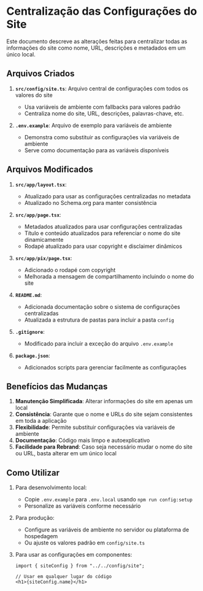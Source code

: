 # Centralização das Configurações do Site

Este documento descreve as alterações feitas para centralizar todas as informações do site como nome, URL, descrições e metadados em um único local.

## Arquivos Criados

1. **`src/config/site.ts`**: Arquivo central de configurações com todos os valores do site
   - Usa variáveis de ambiente com fallbacks para valores padrão
   - Centraliza nome do site, URL, descrições, palavras-chave, etc.

2. **`.env.example`**: Arquivo de exemplo para variáveis de ambiente
   - Demonstra como substituir as configurações via variáveis de ambiente
   - Serve como documentação para as variáveis disponíveis

## Arquivos Modificados

1. **`src/app/layout.tsx`**:
   - Atualizado para usar as configurações centralizadas no metadata
   - Atualizado no Schema.org para manter consistência

2. **`src/app/page.tsx`**:
   - Metadados atualizados para usar configurações centralizadas
   - Título e conteúdo atualizados para referenciar o nome do site dinamicamente
   - Rodapé atualizado para usar copyright e disclaimer dinâmicos

3. **`src/app/pix/page.tsx`**:
   - Adicionado o rodapé com copyright
   - Melhorada a mensagem de compartilhamento incluindo o nome do site

4. **`README.md`**:
   - Adicionada documentação sobre o sistema de configurações centralizadas
   - Atualizada a estrutura de pastas para incluir a pasta `config`

5. **`.gitignore`**:
   - Modificado para incluir a exceção do arquivo `.env.example`

6. **`package.json`**:
   - Adicionados scripts para gerenciar facilmente as configurações

## Benefícios das Mudanças

1. **Manutenção Simplificada**: Alterar informações do site em apenas um local
2. **Consistência**: Garante que o nome e URLs do site sejam consistentes em toda a aplicação
3. **Flexibilidade**: Permite substituir configurações via variáveis de ambiente
4. **Documentação**: Código mais limpo e autoexplicativo
5. **Facilidade para Rebrand**: Caso seja necessário mudar o nome do site ou URL, basta alterar em um único local

## Como Utilizar

1. Para desenvolvimento local:
   - Copie `.env.example` para `.env.local` usando `npm run config:setup`
   - Personalize as variáveis conforme necessário

2. Para produção:
   - Configure as variáveis de ambiente no servidor ou plataforma de hospedagem
   - Ou ajuste os valores padrão em `config/site.ts`

3. Para usar as configurações em componentes:
   ```tsx
   import { siteConfig } from "../../config/site";
   
   // Usar em qualquer lugar do código
   <h1>{siteConfig.name}</h1>
   ```
